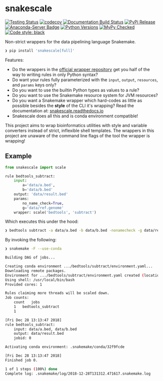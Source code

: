 # snakescale

[![Testing Status](https://travis-ci.org/clintval/snakescale.svg?branch=master)](https://travis-ci.org/clintval/snakescale)
[![codecov](https://codecov.io/gh/clintval/snakescale/branch/master/graph/badge.svg)](https://codecov.io/gh/clintval/snakescale)
[![Documentation Build Status](https://readthedocs.org/projects/snakescale/badge/?version=latest)](https://snakescale.readthedocs.io/en/latest/?badge=latest)
[![PyPi Release](https://badge.fury.io/py/snakescale.svg)](https://badge.fury.io/py/snakescale)
[![Anaconda-Server Badge](https://anaconda.org/clintval/snakescale/badges/version.svg)](https://anaconda.org/clintval/snakescale)
[![Python Versions](https://img.shields.io/pypi/pyversions/snakescale.svg)](https://pypi.python.org/pypi/snakescale/)
[![MyPy Checked](http://www.mypy-lang.org/static/mypy_badge.svg)](http://mypy-lang.org/)
[![Code style: black](https://img.shields.io/badge/code%20style-black-000000.svg)](https://github.com/ambv/black)

Non-strict wrappers for the data pipelining language Snakemake.

```bash
❯ pip install 'snakescale[full]'
```

Features:

- Do the wrappers in the [official wrapper repository](https://bitbucket.org/snakemake/snakemake-wrappers) get you half of the way to writing rules in only Python syntax?
- Do want your rules fully parameterized with the `input`, `output`, `resources`, and `params` keys only?
- Do you want to use the builtin Python types as values to a rule?
- Do you want to use the Snakemake resource system for JVM resources?
- Do you want a Snakemake wrapper which hard-codes as little as possible besides the **style** of the CLI it's wrapping?
Read the documentation at: [snakescale.readthedocs.io](http://snakescale.readthedocs.io/)
- Snakescale does all this and is conda environment compatible!

This project aims to wrap bioinformatics utilities with style and variable converters instead of strict, inflexible shell templates. The wrappers in this project are unaware of the command line flags of the tool the wrapper is wrapping!

## Example

```python
from snakescale import scale

rule bedtools_subtract:
    input:
        a='data/a.bed',
        b='data/b.bed'
    output: 'data/result.bed'
    params:
        no_name_check=True,
        g='data/ref.genome'
    wrapper: scale('bedtools', 'subtract')
```

Which executes this under the hood:

```bash
❯ bedtools subtract -a data/a.bed -b data/b.bed -nonamecheck -g data/ref.genome > data/result.bed
```

By invoking the following:

```bash
❯ snakemake -F --use-conda

Building DAG of jobs...

Creating conda environment .../bedtools/subtract/environment.yaml...
Downloading remote packages.
Environment for .../bedtools/subtract/environment.yaml created (location: .snakemake/conda/32f9fcde)
Using shell: /usr/local/bin/bash
Provided cores: 1

Rules claiming more threads will be scaled down.
Job counts:
	count	jobs
	1	bedtools_subtract
	1

[Fri Dec 28 13:13:47 2018]
rule bedtools_subtract:
    input: data/a.bed, data/b.bed
    output: data/result.bed
    jobid: 0

Activating conda environment: .snakemake/conda/32f9fcde

[Fri Dec 28 13:13:47 2018]
Finished job 0.

1 of 1 steps (100%) done
Complete log: .snakemake/log/2018-12-28T131312.471617.snakemake.log
```